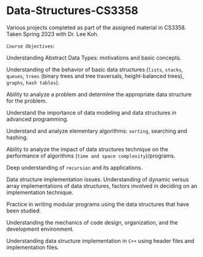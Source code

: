 # Data-Structures-CS3358

Various projects completed as part of the assigned material in CS3358. Taken Spring 2023 with Dr. Lee Koh.


``Course Objectives``:

Understanding Abstract Data Types: motivations and basic concepts.

Understanding of the behavior of basic data structures (``lists``, ``stacks``, ``queues``, ``trees`` (binary trees and tree traversals, height-balanced trees), ``graphs``, ``hash tables``).

Ability to analyze a problem and determine the appropriate data structure for the problem.

Understand the importance of data modeling and data structures in advanced programming.

Understand and analyze elementary algorithms: ``sorting``, searching and hashing.

Ability to analyze the impact of data structures technique on the performance of algorithms (``time and space complexity``)/programs.

Deep understanding of ``recursion`` and its applications.

Data structure implementation issues. Understanding of dynamic versus array implementations of data structures, factors involved in deciding on an implementation technique.

Practice in writing modular programs using the data structures that have been studied.

Understanding the mechanics of code design, organization, and the development environment.

Understanding data structure implementation in ``C++`` using header files and implementation files.
